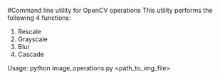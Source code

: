 #Command line utility for OpenCV operations
This utility performs the following 4 functions:
1. Rescale
2. Grayscale
3. Blur
4. Cascade

Usage: python image_operations.py <path_to_img_file> <operation>
